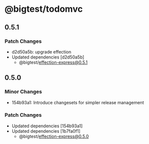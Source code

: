 # @bigtest/todomvc

## 0.5.1

### Patch Changes

- d2d50a5b: upgrade effection
- Updated dependencies [d2d50a5b]
  - @bigtest/effection-express@0.5.1

## 0.5.0

### Minor Changes

- 154b93a1: Introduce changesets for simpler release management

### Patch Changes

- Updated dependencies [154b93a1]
- Updated dependencies [1b7fa0f1]
  - @bigtest/effection-express@0.5.0
